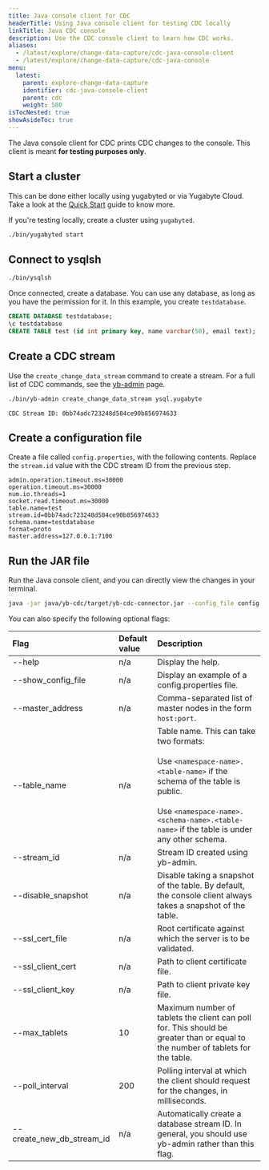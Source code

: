 ```yaml
---
title: Java console client for CDC
headerTitle: Using Java console client for testing CDC locally
linkTitle: Java CDC console
description: Use the CDC console client to learn how CDC works.
aliases:
  - /latest/explore/change-data-capture/cdc-java-console-client
  - /latest/explore/change-data-capture/cdc-java-console
menu:
  latest:
    parent: explore-change-data-capture
    identifier: cdc-java-console-client
    parent: cdc
    weight: 580
isTocNested: true
showAsideToc: true
---
```


The Java console client for CDC prints CDC changes to the console. This client is meant **for testing purposes only**.

## Start a cluster

This can be done either locally using yugabyted or via Yugabyte Cloud. Take a look at the [Quick Start](https://docs.yugabyte.com/latest/quick-start/) guide to know more.

If you're testing locally, create a cluster using `yugabyted`.

```sh
./bin/yugabyted start
```

## Connect to ysqlsh

```sh
./bin/ysqlsh
```

Once connected, create a database. You can use any database, as long as you have the permission for it. In this example, you create `testdatabase`.

```sql
CREATE DATABASE testdatabase;
\c testdatabase
CREATE TABLE test (id int primary key, name varchar(50), email text);
```

## Create a CDC stream

Use the `create_change_data_stream` command to create a stream. For a full list of CDC commands, see the [yb-admin](../../admin/yb-admin.md#change-data-capture-cdc-commands) page.

```sh
./bin/yb-admin create_change_data_stream ysql.yugabyte
```

```output
CDC Stream ID: 0bb74adc723248d584ce90b856974633
```

## Create a configuration file

Create a file called `config.properties`, with the following contents. Replace the `stream.id` value with the CDC stream ID from the previous step.

```properties
admin.operation.timeout.ms=30000
operation.timeout.ms=30000
num.io.threads=1
socket.read.timeout.ms=30000
table.name=test
stream.id=0bb74adc723248d584ce90b856974633
schema.name=testdatabase
format=proto
master.address=127.0.0.1:7100
```

## Run the JAR file

Run the Java console client, and you can directly view the changes in your terminal.

```bash
java -jar java/yb-cdc/target/yb-cdc-connector.jar --config_file config.properties
```

You can also specify the following optional flags:

| Flag | Default value | Description |
| :--- | :------------ | :---------- |
| --help | n/a | Display the help. |
| --show_config_file | n/a | Display an example of a config.properties file. |
| --master_address | n/a | Comma-separated list of master nodes in the form `host:port`. |
| --table_name | n/a | Table name. This can take two formats:<br/><br/> Use `<namespace-name>.<table-name>` if the schema of the table is public. <br/><br/> Use `<namespace-name>.<schema-name>.<table-name>` if the table is under any other schema. |
| --stream_id | n/a | Stream ID created using yb-admin. |
| --disable_snapshot | n/a | Disable taking a snapshot of the table. By default, the console client always takes a snapshot of the table. |
| --ssl_cert_file | n/a | Root certificate against which the server is to be validated. |
| --ssl_client_cert | n/a | Path to client certificate file. |
| --ssl_client_key | n/a | Path to client private key file. |
| --max_tablets | 10 | Maximum number of tablets the client can poll for. This should be greater than or equal to the number of tablets for the table. |
| --poll_interval | 200 | Polling interval at which the client should request for the changes, in milliseconds. |
| --create_new_db_stream_id | n/a | Automatically create a database stream ID. In general, you should use yb-admin rather than this flag. |
